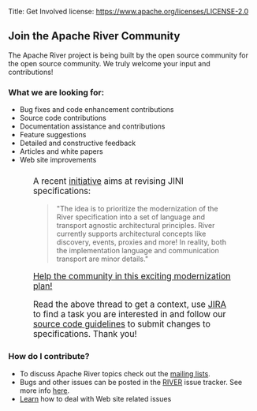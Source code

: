 Title: Get Involved
license: https://www.apache.org/licenses/LICENSE-2.0

## Join the Apache River Community

The Apache River project is being built by the open source community for the open source community. We truly welcome your input and contributions!

<div class="space-mn"></div>

### What we are looking for:


 * Bug fixes and code enhancement contributions
 * Source code contributions
 * Documentation assistance and contributions
 * Feature suggestions
 * Detailed and constructive feedback
 * Articles and white papers
 * Web site improvements


<div class="alert alert-info" style="font-size: 17px; margin: 5% 10%">
  A recent <a href="http://mail-archives.apache.org/mod_mbox/river-dev/201802.mbox/%3cCAEdUjjj+OCs_Q5sLaSQmBEJsKKF-En0432YWoTcN4PzppmTMiw@mail.gmail.com%3e">initiative</a>
  aims at revising JINI specifications:
<blockquote class="blockquote">
<small>
  "The idea is to prioritize the modernization of the River
  specification into a set of language and transport agnostic architectural
  principles. River currently supports architectural concepts like discovery,
  events, proxies and more! In reality, both the implementation language and
  communication transport are minor details."
</small>
</blockquote>
  <p>
  <a href="#" class="alert-link">Help the community in this exciting modernization plan!</a>
  </p>
  Read the above thread to get a context, use <a href="https://issues.apache.org/jira/browse/RIVER-450">JIRA</a> to find a
  task you are interested in and follow our <a href="https://river.apache.org/dev-doc/source-code.html">source code guidelines</a>
  to submit changes to specifications.
  Thank you!
</div>

<div class="space-mn"></div>

### How do I contribute?

 * To discuss Apache River topics check out the [mailing lists](mailing-lists.html).
 * Bugs and other issues can be posted in the [RIVER](http://issues.apache.org/jira/browse/RIVER) issue tracker.
 See more info [here](found-a-bug.html).
 * [Learn](website.html) how to deal with Web site related issues
